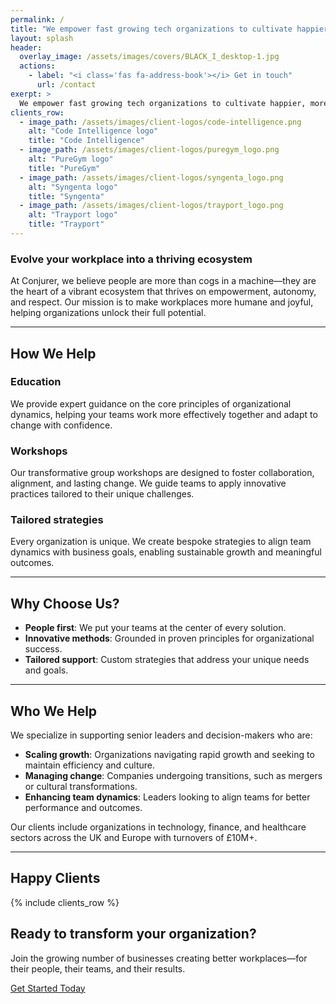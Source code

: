 ```yaml
---
permalink: /
title: "We empower fast growing tech organizations to cultivate happier, more effective teams."
layout: splash
header: 
  overlay_image: /assets/images/covers/BLACK_I_desktop-1.jpg
  actions: 
    - label: "<i class='fas fa-address-book'></i> Get in touch"
      url: /contact
exerpt: >
  We empower fast growing tech organizations to cultivate happier, more effective teams.
clients_row:
  - image_path: /assets/images/client-logos/code-intelligence.png
    alt: "Code Intelligence logo"
    title: "Code Intelligence"
  - image_path: /assets/images/client-logos/puregym_logo.png
    alt: "PureGym logo"
    title: "PureGym"
  - image_path: /assets/images/client-logos/syngenta_logo.png
    alt: "Syngenta logo"
    title: "Syngenta"
  - image_path: /assets/images/client-logos/trayport_logo.png
    alt: "Trayport logo"
    title: "Trayport"
---
```


### Evolve your workplace into a thriving ecosystem

At Conjurer, we believe people are more than cogs in a machine—they are the heart of a vibrant ecosystem that thrives on empowerment, autonomy, and respect. Our mission is to make workplaces more humane and joyful, helping organizations unlock their full potential.

---

## How We Help

### Education  

We provide expert guidance on the core principles of organizational dynamics, helping your teams work more effectively together and adapt to change with confidence.

### Workshops  

Our transformative group workshops are designed to foster collaboration, alignment, and lasting change. We guide teams to apply innovative practices tailored to their unique challenges.

### Tailored strategies  

Every organization is unique. We create bespoke strategies to align team dynamics with business goals, enabling sustainable growth and meaningful outcomes.

---

## Why Choose Us?

- **People first**: We put your teams at the center of every solution.
- **Innovative methods**: Grounded in proven principles for organizational success.
- **Tailored support**: Custom strategies that address your unique needs and goals.

---

## Who We Help

We specialize in supporting senior leaders and decision-makers who are:

- **Scaling growth**: Organizations navigating rapid growth and seeking to maintain efficiency and culture.
- **Managing change**: Companies undergoing transitions, such as mergers or cultural transformations.
- **Enhancing team dynamics**: Leaders looking to align teams for better performance and outcomes.

Our clients include organizations in technology, finance, and healthcare sectors across the UK and Europe with turnovers of £10M+.

---

## Happy Clients

{% include clients_row %}

## Ready to transform your organization?

Join the growing number of businesses creating better workplaces—for their people, their teams, and their results.

[Get Started Today](/contact)
